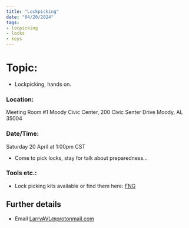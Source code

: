 ```yaml
---
title: "Lockpicking"
date: "04/20/2024"
tags:
- locpicking
- locks
- keys
---
```

# Topic:
- Lockpicking, hands on.
### Location:
Meeting Room #1
Moody Civic Center, 200 Civic Senter Drive Moody, AL 35004
### Date/Time:
Saturday 20 April at 1:00pm CST
- Come to pick locks, stay for talk about preparedness...
### Tools etc.:
- Lock picking kits available or find them here: [FNG](https://covertinstruments.com/products/the-fng?_pos=1&_sid=4bfd8f22a&_ss=r)
## Further details
- Email [LarryAVL@protonmail.com](mailto:LarryAVL@protonmail.com)